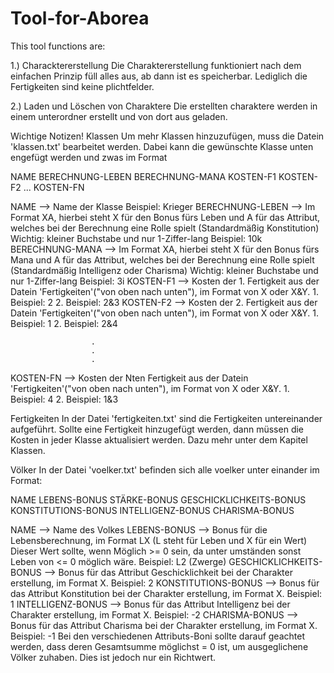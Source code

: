 # Tool-for-Aborea
This tool functions are:

1.) Characktererstellung
Die Charaktererstellung funktioniert nach dem einfachen Prinzip füll alles aus, ab  dann ist es speicherbar. Lediglich die Fertigkeiten sind keine plichtfelder.

2.) Laden und Löschen von Charaktere
Die erstellten charaktere werden in einem unterordner erstellt und von dort aus geladen.

Wichtige Notizen!
Klassen
Um mehr Klassen hinzuzufügen, muss die Datein 'klassen.txt' bearbeitet werden. Dabei kann die gewünschte Klasse unten engefügt werden und zwas im Format 

NAME BERECHNUNG-LEBEN BERECHNUNG-MANA KOSTEN-F1 KOSTEN-F2 ... KOSTEN-FN

NAME              --> Name der Klasse
                      Beispiel: Krieger
BERECHNUNG-LEBEN  --> Im Format XA, hierbei steht X für den Bonus fürs Leben und A für das Attribut, welches bei der Berechnung eine Rolle spielt (Standardmäßig Konstitution)
                      Wichtig: kleiner Buchstabe und nur 1-Ziffer-lang
                      Beispiel: 10k
BERECHNUNG-MANA   --> Im Format XA, hierbei steht X für den Bonus fürs Mana und A für das Attribut, welches bei der Berechnung eine Rolle spielt (Standardmäßig Intelligenz oder Charisma)
                      Wichtig: kleiner Buchstabe und nur 1-Ziffer-lang
                      Beispiel: 3i
KOSTEN-F1         --> Kosten der 1. Fertigkeit aus der Datein 'Fertigkeiten'("von oben nach unten"), im Format von X oder X&Y.
                      1. Beispiel: 2
                      2. Beispiel: 2&3
KOSTEN-F2         --> Kosten der 2. Fertigkeit aus der Datein 'Fertigkeiten'("von oben nach unten"), im Format von X oder X&Y.
                      1. Beispiel: 1
                      2. Beispiel: 2&4   
                      
                      .
                      .
                      .
                      
KOSTEN-FN         --> Kosten der Nten Fertigkeit aus der Datein 'Fertigkeiten'("von oben nach unten"), im Format von X oder X&Y.
                      1. Beispiel: 4
                      2. Beispiel: 1&3

Fertigkeiten
In der Datei 'fertigkeiten.txt' sind die Fertigkeiten untereinander aufgeführt.
Sollte eine Fertigkeit hinzugefügt werden, dann müssen die Kosten in jeder Klasse aktualisiert werden. Dazu mehr unter dem Kapitel Klassen.

Völker
In der Datei 'voelker.txt' befinden sich alle voelker unter einander im Format:

NAME LEBENS-BONUS STÄRKE-BONUS GESCHICKLICHKEITS-BONUS KONSTITUTIONS-BONUS INTELLIGENZ-BONUS CHARISMA-BONUS

NAME                    --> Name des Volkes
LEBENS-BONUS            --> Bonus für die Lebensberechnung, im Format LX (L steht für Leben und X für ein Wert)
                            Dieser Wert sollte, wenn Möglich >= 0 sein, da unter umständen sonst Leben von <= 0 möglich wäre.
                            Beispiel: L2 (Zwerge)
GESCHICKLICHKEITS-BONUS --> Bonus für das Attribut Geschicklichkeit bei der Charakter erstellung, im Format X.
                            Beispiel: 2
KONSTITUTIONS-BONUS     --> Bonus für das Attribut Konstitution bei der Charakter erstellung, im Format X.
                            Beispiel: 1
INTELLIGENZ-BONUS       --> Bonus für das Attribut Intelligenz bei der Charakter erstellung, im Format X.
                            Beispiel: -2
CHARISMA-BONUS          --> Bonus für das Attribut Charisma bei der Charakter erstellung, im Format X.
                            Beispiel: -1
Bei den verschiedenen Attributs-Boni sollte darauf geachtet werden, dass deren Gesamtsumme möglichst = 0 ist, um ausgeglichene Völker zuhaben. Dies ist jedoch nur ein Richtwert.

                        
